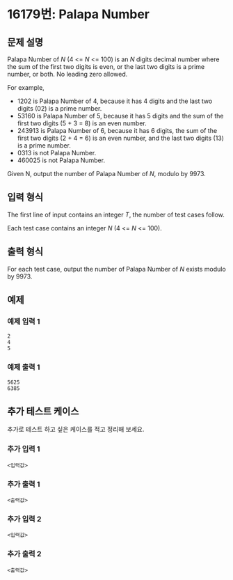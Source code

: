 # 16179번: Palapa Number

## 문제 설명


<p>Palapa Number of&nbsp;<i>N</i>&nbsp;(4 &lt;=&nbsp;<i>N</i>&nbsp;&lt;= 100) is an&nbsp;<i>N</i>&nbsp;digits decimal number where the sum of the first two digits is even, or the last two digits is a prime number, or both. No leading zero allowed.</p>

<p>For example,</p>

<ul>
<li>1202 is Palapa Number of 4, because it has 4 digits and the last two digits (02) is a prime number.</li>
<li>53160 is Palapa Number of 5, because it has 5 digits and the sum of the first two digits (5 + 3 = 8) is an even number.</li>
<li>243913 is Palapa Number of 6, because it has 6 digits, the sum of the first two digits (2 + 4 = 6) is an even number, and the last two digits (13) is a prime number.</li>
<li>0313 is not Palapa Number.</li>
<li>460025 is not Palapa Number.</li>
</ul>

<p>Given N, output the number of Palapa Number of&nbsp;<i>N</i>, modulo by 9973.</p>



## 입력 형식


<p>The first line of input contains an integer&nbsp;<i>T</i>, the number of test cases follow.</p>

<p>Each test case contains an integer&nbsp;<i>N</i>&nbsp;(4 &lt;=&nbsp;<i>N</i>&nbsp;&lt;= 100).</p>



## 출력 형식


<p>For each test case, output the number of Palapa Number of&nbsp;<i>N</i>&nbsp;exists modulo by 9973.</p>



## 예제

### 예제 입력 1

```
2
4
5

```

### 예제 출력 1

```
5625
6385

```
          




## 추가 테스트 케이스

추가로 테스트 하고 싶은 케이스를 적고 정리해 보세요.

### 추가 입력 1

```
<입력값>
```

### 추가 출력 1

```
<출력값>
```

### 추가 입력 2

```
<입력값>
```

### 추가 출력 2

```
<출력값>
```
  